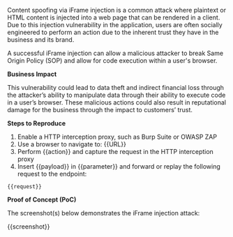 Content spoofing via iFrame injection is a common attack where plaintext or HTML content is injected into a web page that can be rendered in a client. Due to this injection vulnerability in the application, users are often socially engineered to perform an action due to the inherent trust they have in the business and its brand.

A successful iFrame injection can allow a malicious attacker to break Same Origin Policy (SOP) and allow for code execution within a user's browser.

**Business Impact**

This vulnerability could lead to data theft and indirect financial loss through the attacker’s ability to manipulate data through their ability to execute code in a user’s browser. These malicious actions could also result in reputational damage for the business through the impact to customers’ trust.

**Steps to Reproduce**

1. Enable a HTTP interception proxy, such as Burp Suite or OWASP ZAP
1. Use a browser to navigate to: {{URL}}
1. Perform {{action}} and capture the request in the HTTP interception proxy
1. Insert {{payload}} in {{parameter}} and forward or replay the following request to the endpoint:

```HTTP
{{request}}
```

**Proof of Concept (PoC)**

The screenshot(s) below demonstrates the iFrame injection attack:

{{screenshot}}
